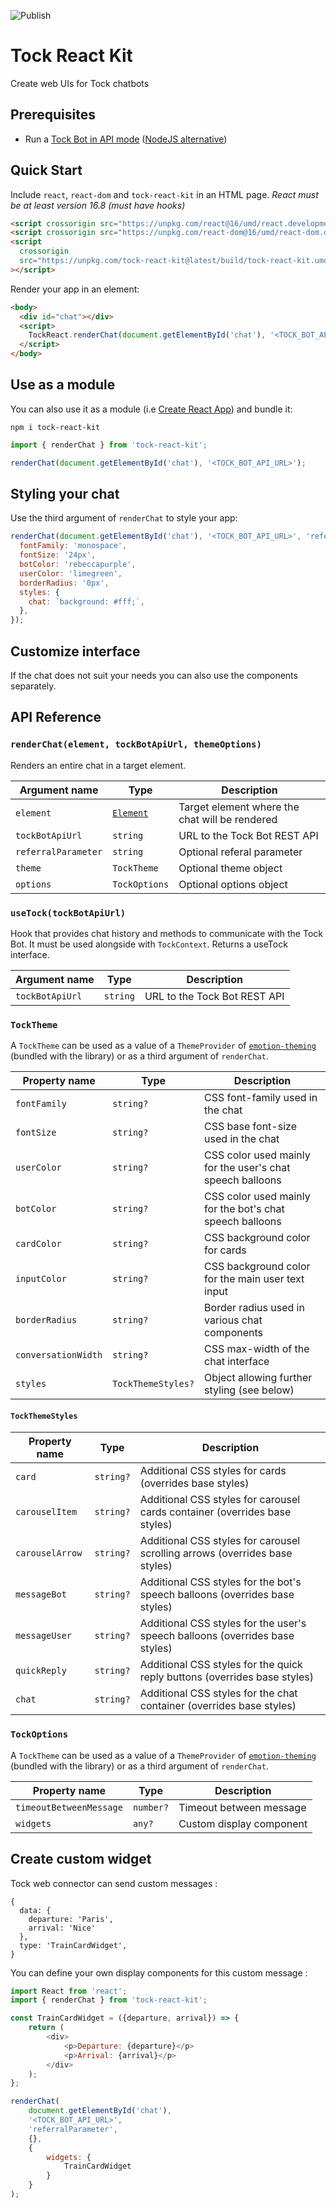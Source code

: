 ![Publish](https://github.com/theopenconversationkit/tock-react-kit/workflows/Publish/badge.svg?branch=master&event=repository_dispatch)

# Tock React Kit

Create web UIs for Tock chatbots

## Prerequisites

- Run a [Tock Bot in API mode](https://doc.tock.ai/tock/en/dev/bot-api/) ([NodeJS alternative](https://github.com/theopenconversationkit/tock-node))

## Quick Start

Include `react`, `react-dom` and `tock-react-kit` in an HTML page.
_React must be at least version 16.8 (must have hooks)_

```html
<script crossorigin src="https://unpkg.com/react@16/umd/react.development.js"></script>
<script crossorigin src="https://unpkg.com/react-dom@16/umd/react-dom.development.js"></script>
<script
  crossorigin
  src="https://unpkg.com/tock-react-kit@latest/build/tock-react-kit.umd.js"
></script>
```

Render your app in an element:

```html
<body>
  <div id="chat"></div>
  <script>
    TockReact.renderChat(document.getElementById('chat'), '<TOCK_BOT_API_URL>');
  </script>
</body>
```

## Use as a module

You can also use it as a module (i.e [Create React App](https://github.com/facebook/create-react-app)) and bundle it:

```
npm i tock-react-kit
```

```js
import { renderChat } from 'tock-react-kit';

renderChat(document.getElementById('chat'), '<TOCK_BOT_API_URL>');
```

## Styling your chat

Use the third argument of `renderChat` to style your app:

```js
renderChat(document.getElementById('chat'), '<TOCK_BOT_API_URL>', 'referralParameter', {
  fontFamily: 'monospace',
  fontSize: '24px',
  botColor: 'rebeccapurple',
  userColor: 'limegreen',
  borderRadius: '0px',
  styles: {
    chat: `background: #fff;`,
  },
});
```

## Customize interface

If the chat does not suit your needs you can also use the components separately.

## API Reference

### `renderChat(element, tockBotApiUrl, themeOptions)`

Renders an entire chat in a target element.

| Argument name                  | Type                                                                  | Description                                    |
| ------------------------------ | --------------------------------------------------------------------- | ---------------------------------------------- |
| `element`                      | [`Element`](https://developer.mozilla.org/en-US/docs/Web/API/Element) | Target element where the chat will be rendered |
| `tockBotApiUrl`                | `string`                                                              | URL to the Tock Bot REST API                   |
| `referralParameter`            | `string`                                                              | Optional referal parameter                     |
| `theme`                        | `TockTheme`                                                           | Optional theme object                          |
| `options`                      | `TockOptions`                                                         | Optional options object                        |

### `useTock(tockBotApiUrl)`

Hook that provides chat history and methods to communicate with the Tock Bot. It must be used alongside with `TockContext`. Returns a useTock interface.

| Argument name   | Type     | Description                  |
| --------------- | -------- | ---------------------------- |
| `tockBotApiUrl` | `string` | URL to the Tock Bot REST API |

### `TockTheme`

A `TockTheme` can be used as a value of a `ThemeProvider` of [`emotion-theming`](https://emotion.sh/docs/theming) (bundled with the library) or as a third argument of `renderChat`.

| Property name       | Type              | Description                                               |
|---------------------|-------------------|-----------------------------------------------------------|
| `fontFamily`        | `string?`          | CSS font-family used in the chat                          |
| `fontSize`          | `string?`          | CSS base font-size used in the chat                       |
| `userColor`         | `string?`          | CSS color used mainly for the user's chat speech balloons |
| `botColor`          | `string?`          | CSS color used mainly for the bot's chat speech balloons  |
| `cardColor`         | `string?`          | CSS background color for cards                            |
| `inputColor`        | `string?`          | CSS background color for the main user text input         |
| `borderRadius`      | `string?`          | Border radius used in various chat components             |
| `conversationWidth` | `string?`          | CSS max-width of the chat interface                       |
| `styles`            | `TockThemeStyles?` | Object allowing further styling (see below)               |

#### `TockThemeStyles`

| Property name   | Type     | Description                                                                  |
|-----------------|----------|------------------------------------------------------------------------------|
| `card`          | `string?` | Additional CSS styles for cards (overrides base styles)                      |
| `carouselItem`  | `string?` | Additional CSS styles for carousel cards container (overrides base styles)   |
| `carouselArrow` | `string?` | Additional CSS styles for carousel scrolling arrows (overrides base styles)  |
| `messageBot`    | `string?` | Additional CSS styles for the bot's speech balloons (overrides base styles)  |
| `messageUser`   | `string?` | Additional CSS styles for the user's speech balloons (overrides base styles) |
| `quickReply`    | `string?` | Additional CSS styles for the quick reply buttons (overrides base styles)    |
| `chat`          | `string?` | Additional CSS styles for the chat container (overrides base styles)         |

### `TockOptions`

A `TockTheme` can be used as a value of a `ThemeProvider` of [`emotion-theming`](https://emotion.sh/docs/theming) (bundled with the library) or as a third argument of `renderChat`.

| Property name                            | Type              | Description                                               |
|------------------------------------------|-------------------|-----------------------------------------------------------|
| `timeoutBetweenMessage`                  | `number?`         | Timeout between message                                   |
| `widgets`                                | `any?`            | Custom display component                                  |


## Create custom widget

Tock web connector can send custom messages :

```
{
  data: {
    departure: 'Paris',
    arrival: 'Nice'
  },
  type: 'TrainCardWidget',
} 
```

You can define your own display components for this custom message :

```js
import React from 'react';
import { renderChat } from 'tock-react-kit';

const TrainCardWidget = ({departure, arrival}) => {
    return (
        <div>
            <p>Departure: {departure}</p>
            <p>Arrival: {arrival}</p>
        </div>
    );
};

renderChat(
    document.getElementById('chat'), 
    '<TOCK_BOT_API_URL>', 
    'referralParameter', 
    {}, 
    {
        widgets: {
            TrainCardWidget
        }
    }
);
```
